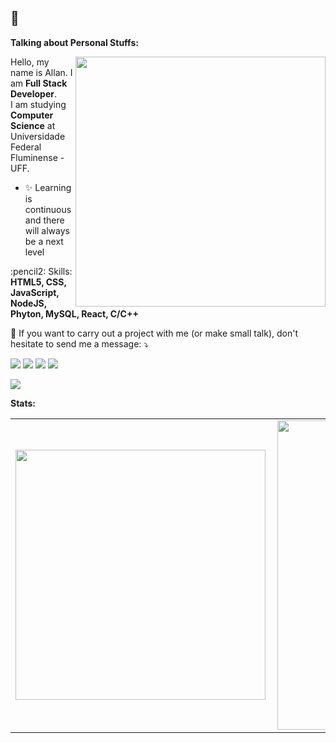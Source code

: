 <!-- Your title -->
## 👋

<!-- Your badges
You can use the website to generate badges: https://shields.io/
-->

<!-- Talking about you -->
**Talking about Personal Stuffs:**

<!-- Any image aligned to the right. Beware the width -->

<img src="https://raw.githubusercontent.com/MicaelliMedeiros/micaellimedeiros/master/image/computer-illustration.png" min-width="400px" max-width="400px" width="400px" align="right">

<p align="left"> 
  Hello, my name is Allan. I am <strong>Full Stack Developer</strong>.<br>
  I am studying <strong>Computer Science</strong> at Universidade Federal Fluminense - UFF.
</p>

- ✨ Learning is continuous and there will always be a next level

<p align="left">
  :pencil2: Skills: <strong> HTML5, CSS, JavaScript, NodeJS, Phyton, MySQL, React, C/C++ </strong></strong>
</p>

<!--<p align="left">
  💼 Tools: <strong>Visual Studio Code, Photoshop, Premiere, Adobe, Netlify, GitHub.</strong>
</p>-->

<p align="left">
  💌 If you want to carry out a project with me (or make small talk), don't hesitate to send me a message: ⤵️
</p>

<p align="left">
  <a href="mailto:allanmartins@id.uff.br" alt="Gmail">
  <img src="https://img.shields.io/badge/-Gmail-FF0000?style=for-the-badge&labelColor=FF0000&logo=gmail&logoColor=white&link=allanmartins@id.uff.br" /></a>

  <a href="https://www.linkedin.com/in/martsallan" alt="Linkedin">
  <img src="https://img.shields.io/badge/-Linkedin-0e76a8?style=for-the-badge&logo=Linkedin&logoColor=white&link=https://www.linkedin.com/in/martsallan" /></a>

  <a href="https://www.facebook.com/martsallan/" alt="Facebook">
  <img src="https://img.shields.io/badge/-Facebook-3b5998?style=for-the-badge&labelColor=3b5998&logo=facebook&logoColor=white&link=https://www.facebook.com/martsallan/"/></a>

  <a href="https://www.instagram.com/martsallan/" alt="Instagram">
  <img src="https://img.shields.io/badge/-Instagram-DF0174?style=for-the-badge&labelColor=DF0174&logo=instagram&logoColor=white&link=https://www.instagram.com/martsallan/"/></a>
</p>  

![](https://komarev.com/ghpvc/?username=martsallan)

**Stats:**

<!-- Your github readme stats
You can use this api: https://github.com/anuraghazra/github-readme-stats
-->

<center>
<table>
  <tr>
      <td><img width="400px" align="left" src="https://github-readme-stats.vercel.app/api/top-langs/?username=martsallan&layout=compact" /></td>
      <td><img width="495px" align="left" src="https://github-readme-stats.vercel.app/api?username=martsallan&theme=default" /></td>
  </tr>   
</table>
</center>


<!-- Your hits or visitors
site: http://hits.dwyl.com or https://visitor-badge.glitch.me
Both apis are in trouble due to the number of requests, if you know any other to register visitors, great
-->
&nbsp;

<!--<p align="center">
    <a href="/">
        <img alt="ViewCount" src="https://komarev.com/ghpvc/?username=martsallan&color=blueviolet" />
    </a>
</p>-->


<!-- Its main projects -->
<!--<p align="center">
  <a href="/">
    <img align="center" src="https://github-readme-stats.vercel.app/api/pin/?username=/&repo=/" />
  </a>
</p>-->

<!-- This readme was created with ♥ by martsallan - https://github.com/martsallan -->
